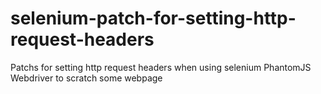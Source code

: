 # selenium-patch-for-setting-http-request-headers
Patchs for setting http request headers when using selenium PhantomJS Webdriver to scratch some webpage

